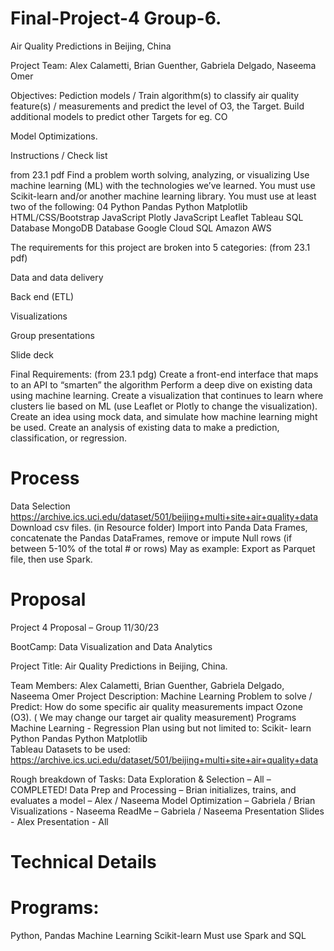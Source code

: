 # Final-Project-4 Group-6. 
Air Quality Predictions in Beijing, China

Project Team: Alex Calametti, Brian Guenther, Gabriela Delgado, Naseema Omer 

Objectives: 
Pediction models / Train algorithm(s) to classify air quality feature(s) / measurements and predict the level of O3, the Target. 
Build additional models to predict other Targets for eg. CO

Model Optimizations.  

Instructions / Check list

from 23.1 pdf
    Find a problem worth solving, analyzing, or visualizing
    Use machine learning (ML) with the technologies we’ve learned.
    You must use Scikit-learn and/or another machine learning library.
    You must use at least two of the following: 04
        Python Pandas
        Python Matplotlib
        HTML/CSS/Bootstrap
        JavaScript Plotly
        JavaScript Leaflet
        Tableau
        SQL Database
        MongoDB Database
        Google Cloud SQL
        Amazon AWS

The requirements for this project are broken into 5 categories: (from 23.1 pdf)

Data and data delivery

Back end (ETL)

Visualizations

Group presentations

Slide deck

Final Requirements: (from 23.1 pdg)
    Create a front-end interface that maps to an API to “smarten” the algorithm
    Perform a deep dive on existing data using machine learning.
    Create a visualization that continues to learn where clusters lie based on ML 
    (use Leaflet or Plotly to change the visualization).
    Create an idea using mock data, and simulate how machine learning might be used.
    Create an analysis of existing data to make a prediction, classification, or regression.


# Process
Data Selection https://archive.ics.uci.edu/dataset/501/beijing+multi+site+air+quality+data
Download csv files. (in Resource folder)
Import into Panda Data Frames, concatenate the Pandas DataFrames, remove or impute Null rows (if between 5-10% of the total # or rows)
May as example: Export as Parquet file, then use Spark. 

# Proposal 
Project 4 Proposal – Group 						11/30/23    

BootCamp: Data Visualization and Data Analytics

Project Title: Air Quality Predictions in Beijing, China. 

Team Members:  Alex Calametti, Brian Guenther, Gabriela Delgado, Naseema Omer 
Project Description: Machine Learning
Problem to solve / Predict: How do some specific air quality measurements impact Ozone (O3).  ( We may change our target air quality measurement)
Programs
Machine Learning  - Regression
Plan using but not limited to: 
Scikit- learn
Python Pandas
Python Matplotlib  
Tableau 
Datasets to be used: https://archive.ics.uci.edu/dataset/501/beijing+multi+site+air+quality+data

Rough breakdown of Tasks: 
Data Exploration & Selection – All – COMPLETED!
Data Prep and Processing – Brian 
initializes, trains, and evaluates a model – Alex / Naseema 
Model Optimization – Gabriela / Brian 
Visualizations - Naseema
ReadMe – Gabriela / Naseema 
Presentation Slides - Alex
Presentation - 	 All 

# Technical Details

# Programs: 
Python, Pandas 
Machine Learning
Scikit-learn
Must use Spark and SQL 